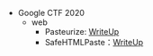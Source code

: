- Google CTF 2020
  - web
    - Pasteurize: [WriteUp](https://github.com/Dvd848/CTFs/blob/master/2020_GoogleCTF/Pasteurize.md)
    - SafeHTMLPaste：[WriteUp](https://blog.bi0s.in/2020/08/26/Web/GoogleCTF20-SafeHtmlPaste/)
